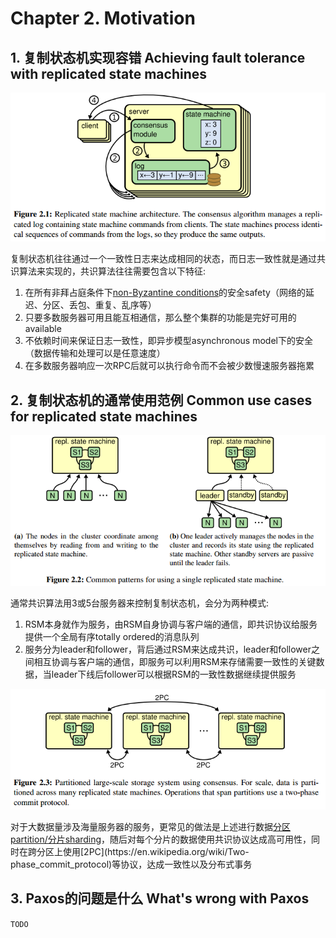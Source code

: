 # Chapter 2. Motivation

## 1. 复制状态机实现容错 Achieving fault tolerance with replicated state machines

![2.1](images/2.1.png)

复制状态机往往通过一个一致性日志来达成相同的状态，而日志一致性就是通过共识算法来实现的，共识算法往往需要包含以下特征:

1. 在所有非拜占庭条件下[non-Byzantine conditions](https://en.wikipedia.org/wiki/Byzantine_fault)的安全safety（网络的延迟、分区、丢包、重复、乱序等）
1. 只要多数服务器可用且能互相通信，那么整个集群的功能是完好可用的available
1. 不依赖时间来保证日志一致性，即异步模型asynchronous model下的安全（数据传输和处理可以是任意速度）
1. 在多数服务器响应一次RPC后就可以执行命令而不会被少数慢速服务器拖累

## 2. 复制状态机的通常使用范例 Common use cases for replicated state machines

![2.2](images/2.2.png)

通常共识算法用3或5台服务器来控制复制状态机，会分为两种模式:

1. RSM本身就作为服务，由RSM自身协调与客户端的通信，即共识协议给服务提供一个全局有序totally ordered的消息队列
1. 服务分为leader和follower，背后通过RSM来达成共识，leader和follower之间相互协调与客户端的通信，即服务可以利用RSM来存储需要一致性的关键数据，当leader下线后follower可以根据RSM的一致性数据继续提供服务

![2.3](images/2.3.png)

对于大数据量涉及海量服务器的服务，更常见的做法是上述进行数据[分区partition/分片sharding](https://en.wikipedia.org/wiki/Shard_(database_architecture))，随后对每个分片的数据使用共识协议达成高可用性，同时在跨分区上使用[2PC](https://en.wikipedia.org/wiki/Two-phase_commit_protocol)等协议，达成一致性以及分布式事务

## 3. Paxos的问题是什么 What's wrong with Paxos

`TODO`
